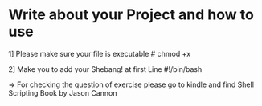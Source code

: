 # Write about your Project and how to use
1] Please make sure your file is executable
	# chmod +x <FileName>

2] Make you to add your Shebang! at first Line
	#!/bin/bash

=> For checking the question of exercise please go to kindle and find Shell Scripting Book by Jason Cannon

